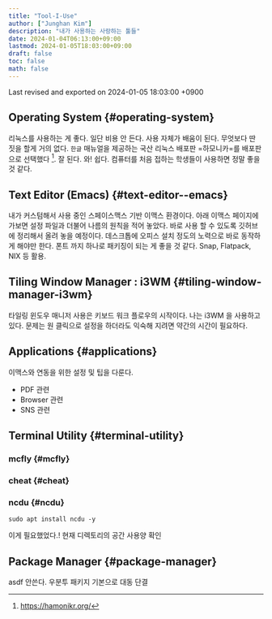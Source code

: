 ```yaml
---
title: "Tool-I-Use"
author: ["Junghan Kim"]
description: "내가 사용하는 사랑하는 툴들"
date: 2024-01-04T06:13:00+09:00
lastmod: 2024-01-05T18:03:00+09:00
draft: false
toc: false
math: false
---
```


Last revised and exported on 2024-01-05 18:03:00 +0900


## Operating System {#operating-system}

리눅스를 사용하는 게 좋다. 일단 비용 안 든다. 사용 자체가 배움이 된다. 무엇보다
딴 짓을 할게 거의 없다. `한글` 매뉴얼을 제공하는 국산 리눅스 배포판 =하모니카=를
배포판으로 선택했다&nbsp;[^fn:1]. 잘 된다. 와! 쉽다. 컴퓨터를 처음 접하는 학생들이
사용하면 정말 좋을 것 같다.


## Text Editor (Emacs) {#text-editor--emacs}

내가 커스텀해서 사용 중인 스페이스맥스 기반 이맥스 환경이다. 아래 이맥스
페이지에 가보면 설정 파일과 더불어 나름의 원칙을 적어 놓았다. 바로 사용 할
수 있도록 깃허브에 정리해서 올려 놓을 예정이다. 데스크톱에 오피스 설치 정도의
노력으로 바로 동작하게 해야만 한다. 폰트 까지 하나로 패키징이 되는 게 좋을 것
같다. Snap, Flatpack, NIX 등 활용.


## Tiling Window Manager : i3WM {#tiling-window-manager-i3wm}

타일링 윈도우 매니저 사용은 키보드 워크 플로우의 시작이다. 나는 i3WM 을 사용하고
있다. 문제는 원 클릭으로 설정을 하더라도 익숙해 지려면 약간의 시간이 필요하다.


## Applications {#applications}

이맥스와 연동을 위한 설정 및 팁을 다룬다.

-   PDF 관련
-   Browser 관련
-   SNS 관련


## Terminal Utility {#terminal-utility}




### mcfly {#mcfly}


### cheat {#cheat}


### ncdu {#ncdu}



```text
sudo apt install ncdu -y
```

이게 필요했었다.! 현재 디렉토리의 공간 사용양 확인


## Package Manager {#package-manager}



asdf 안쓴다. 우분투 패키지 기본으로 대동 단결

[^fn:1]: <https://hamonikr.org/>
